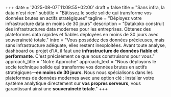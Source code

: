 +++
date = '2025-08-07T11:09:55+02:00'
draft = false
title = "Sans infra, la data n'est rien"
subtitle = "Bâtissez le socle solide qui transforme vos données brutes en actifs stratégiques"
tagline = "Déployez votre infrastructure data en moins de 30 jours"
description = "Datakoko construit des infrastructures data modernes pour les entreprises. Obtenez des plateformes data rapides et fiables déployées en moins de 30 jours avec souveraineté totale."
intro = "Vous possédez des données précieuses, mais sans infrastructure adéquate, elles restent inexploitées. Avant toute analyse, dashboard ou projet d'IA, il faut une **infrastructure de données fiable et performante**. C'est précisément ce que nous construisons pour vous."
approach_title = "Notre Approche"
approach_text = "Nous déployons le socle technique solide qui transforme vos données brutes en actifs stratégiques—**en moins de 30 jours**. Nous nous spécialisons dans les plateformes de données modernes avec une option clé : installer votre système analytique directement sur **vos propres serveurs**, vous garantissant ainsi une **souveraineté totale**."
+++
